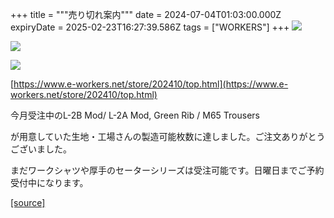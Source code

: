 +++
title = """売り切れ案内"""
date = 2024-07-04T01:03:00.000Z
expiryDate = 2025-02-23T16:27:39.586Z
tags = ["WORKERS"]
+++
[![](https://blogger.googleusercontent.com/img/b/R29vZ2xl/AVvXsEh85ggJKq59SkBAZQYLMYTctegNUPlgEBrErESRmIhclZ899Z6IypYG0LSQismUABZieG8kcvyFNuZ5bDeStg07XWmkcmztP3CXntu4MK09m4ittOZxMm5d7oJRFk2ncHth01Vd4lQ7hPlrq5mWGUoV-jjz1h9dQ7yGQ2RdCdk7iOW5Zx0Qgkd6Spoblfk/s320/i2-1.jpg)](https://blogger.googleusercontent.com/img/b/R29vZ2xl/AVvXsEh85ggJKq59SkBAZQYLMYTctegNUPlgEBrErESRmIhclZ899Z6IypYG0LSQismUABZieG8kcvyFNuZ5bDeStg07XWmkcmztP3CXntu4MK09m4ittOZxMm5d7oJRFk2ncHth01Vd4lQ7hPlrq5mWGUoV-jjz1h9dQ7yGQ2RdCdk7iOW5Zx0Qgkd6Spoblfk/s1050/i2-1.jpg)

  

[![](https://blogger.googleusercontent.com/img/b/R29vZ2xl/AVvXsEgNIjDzldtp1F4j58sIbhj9dNETAyImFZLoq4jsEnAuCPsKpUQ5p3R3h7IJGLZdj9zOlGfJyeEH9CVbDBL0-aZKDTbDIS3WGruoGRIXOXjUOOw42v33ZZbRSaUDcvYnrechQp0jL1t9Agoo7J0bU9kGyIy1y5UXn007y4dOFfhFhScGxDoB4aUNydniHEA/s320/i1-1.jpg)](https://blogger.googleusercontent.com/img/b/R29vZ2xl/AVvXsEgNIjDzldtp1F4j58sIbhj9dNETAyImFZLoq4jsEnAuCPsKpUQ5p3R3h7IJGLZdj9zOlGfJyeEH9CVbDBL0-aZKDTbDIS3WGruoGRIXOXjUOOw42v33ZZbRSaUDcvYnrechQp0jL1t9Agoo7J0bU9kGyIy1y5UXn007y4dOFfhFhScGxDoB4aUNydniHEA/s1050/i1-1.jpg)

  

[![](https://blogger.googleusercontent.com/img/b/R29vZ2xl/AVvXsEjP4ZDZPWF7uvgUUoPIS-m_CaLG2_zCH7Zm5cRUDswvKKIBgUfqgEOp-jYSHcimAsCWU8snaL9b5JKGyB8WJD7z0fXnIEMVIyl8Gj-pIkW_vqfq-zJD-9MkN7xl5hHPKPnXigfRYbP6Jq3qv6JG_CATgN2UkQtL3wKuA7HZFKD3kykjT2M3orscVSWE2ZU/s320/i1-1.jpg)](https://blogger.googleusercontent.com/img/b/R29vZ2xl/AVvXsEjP4ZDZPWF7uvgUUoPIS-m_CaLG2_zCH7Zm5cRUDswvKKIBgUfqgEOp-jYSHcimAsCWU8snaL9b5JKGyB8WJD7z0fXnIEMVIyl8Gj-pIkW_vqfq-zJD-9MkN7xl5hHPKPnXigfRYbP6Jq3qv6JG_CATgN2UkQtL3wKuA7HZFKD3kykjT2M3orscVSWE2ZU/s1050/i1-1.jpg)

  

[https://www.e-workers.net/store/202410/top.html](https://www.e-workers.net/store/202410/top.html)

今月受注中のL-2B Mod/ L-2A Mod, Green Rib / M65 Trousers

が用意していた生地・工場さんの製造可能枚数に達しました。ご注文ありがとうございました。

まだワークシャツや厚手のセーターシリーズは受注可能です。日曜日までご予約受付中になります。

[[source]](http://eworkers.blogspot.com/2024/07/blog-post.html)
